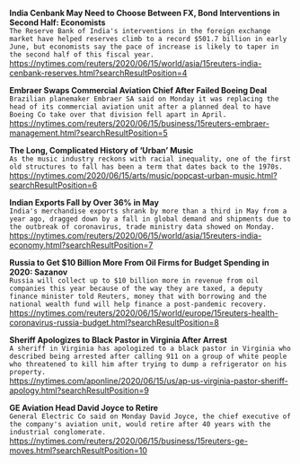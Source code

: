 **India Cenbank May Need to Choose Between FX, Bond Interventions in Second Half: Economists**\
`The Reserve Bank of India's interventions in the foreign exchange market have helped reserves climb to a record $501.7 billion in early June, but economists say the pace of increase is likely to taper in the second half of this fiscal year.`\
https://nytimes.com/reuters/2020/06/15/world/asia/15reuters-india-cenbank-reserves.html?searchResultPosition=4

**Embraer Swaps Commercial Aviation Chief After Failed Boeing Deal**\
`Brazilian planemaker Embraer SA said on Monday it was replacing the head of its commercial aviation unit after a planned deal to have Boeing Co take over that division fell apart in April.`\
https://nytimes.com/reuters/2020/06/15/business/15reuters-embraer-management.html?searchResultPosition=5

**The Long, Complicated History of ‘Urban’ Music**\
`As the music industry reckons with racial inequality, one of the first old structures to fall has been a term that dates back to the 1970s.`\
https://nytimes.com/2020/06/15/arts/music/popcast-urban-music.html?searchResultPosition=6

**Indian Exports Fall by Over 36% in May**\
`India's merchandise exports shrank by more than a third in May from a year ago, dragged down by a fall in global demand and shipments due to the outbreak of coronavirus, trade ministry data showed on Monday.`\
https://nytimes.com/reuters/2020/06/15/world/asia/15reuters-india-economy.html?searchResultPosition=7

**Russia to Get $10 Billion More From Oil Firms for Budget Spending in 2020: Sazanov**\
`Russia will collect up to $10 billion more in revenue from oil companies this year because of the way they are taxed, a deputy finance minister told Reuters, money that with borrowing and the national wealth fund will help finance a post-pandemic recovery.`\
https://nytimes.com/reuters/2020/06/15/world/europe/15reuters-health-coronavirus-russia-budget.html?searchResultPosition=8

**Sheriff Apologizes to Black Pastor in Virginia After Arrest**\
`A sheriff in Virginia has apologized to a black pastor in Virginia who described being arrested after calling 911 on a group of white people who threatened to kill him after trying to dump a refrigerator on his property.`\
https://nytimes.com/aponline/2020/06/15/us/ap-us-virginia-pastor-sheriff-apology.html?searchResultPosition=9

**GE Aviation Head David Joyce to Retire**\
`General Electric Co said on Monday David Joyce, the chief executive of the company's aviation unit, would retire after 40 years with the industrial conglomerate.`\
https://nytimes.com/reuters/2020/06/15/business/15reuters-ge-moves.html?searchResultPosition=10

